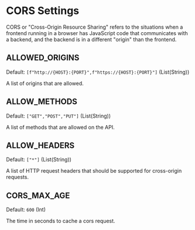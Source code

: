 # CORS Settings

CORS or "Cross-Origin Resource Sharing" refers to the situations when a frontend running in a browser has JavaScript code that communicates with a backend, and the backend is in a different "origin" than the frontend.

## ALLOWED_ORIGINS
Default: `[f"http://{HOST}:{PORT}",f"https://{HOST}:{PORT}"]` (List(String))

A list of origins that are allowed.

## ALLOW_METHODS
Default: `["GET","POST","PUT"]` (List(String))

A list of methods that are allowed on the API.

## ALLOW_HEADERS
Default: `["*"]` (List(String))

A list of HTTP request headers that should be supported for cross-origin requests.

## CORS_MAX_AGE
Default: `600` (Int)

The time in seconds to cache a cors request.
